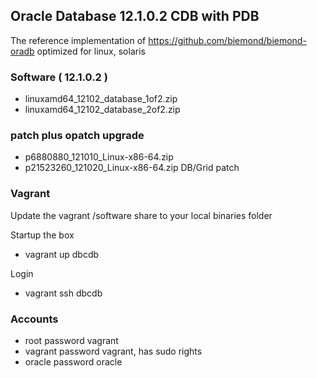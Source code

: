 ## Oracle Database 12.1.0.2 CDB with PDB

The reference implementation of https://github.com/biemond/biemond-oradb
optimized for linux, solaris

### Software ( 12.1.0.2 )
- linuxamd64_12102_database_1of2.zip
- linuxamd64_12102_database_2of2.zip

### patch plus opatch upgrade
- p6880880_121010_Linux-x86-64.zip
- p21523260_121020_Linux-x86-64.zip DB/Grid patch

### Vagrant
Update the vagrant /software share to your local binaries folder

Startup the box
- vagrant up dbcdb

Login
- vagrant ssh dbcdb

### Accounts
- root password vagrant
- vagrant password vagrant, has sudo rights
- oracle password oracle


